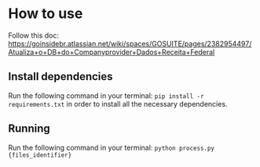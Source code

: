 # How to use
Follow this doc: https://goinsidebr.atlassian.net/wiki/spaces/GOSUITE/pages/2382954497/Atualiza+o+DB+do+Companyprovider+Dados+Receita+Federal

## Install dependencies
Run the following command in your terminal: `pip install -r requirements.txt` in order to install all the necessary dependencies.

## Running
Run the following command in your terminal: `python process.py {files_identifier}`